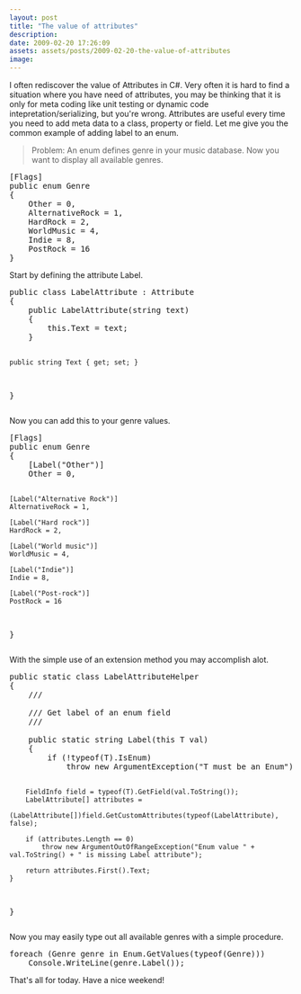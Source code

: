 ```yaml
---
layout: post
title: "The value of attributes"
description:
date: 2009-02-20 17:26:09
assets: assets/posts/2009-02-20-the-value-of-attributes
image: 
---
```


<p>I often rediscover the value of Attributes in C#. Very often it is hard to find a situation where you have need of attributes, you may be thinking that it is only for meta coding like unit testing or dynamic code intepretation/serializing, but you're wrong. Attributes are useful every time you need to add meta data to a class, property or field. Let me give you the common example of adding label to an enum.</p>
<blockquote>Problem: An enum defines genre in your music database. Now you want to display all available genres.</blockquote>
<pre class="brush: csharp">[Flags]
public enum Genre
{
    Other = 0,
    AlternativeRock = 1,
    HardRock = 2,
    WorldMusic = 4,
    Indie = 8,
    PostRock = 16
}</pre>
<p>Start by defining the attribute Label.</p>
<pre class="brush: csharp">public class LabelAttribute : Attribute
{
    public LabelAttribute(string text)
    {
        this.Text = text;
    }

    public string Text { get; set; }
}</pre>
<p>Now you can add this to your genre values.</p>
<pre class="brush: csharp">[Flags]
public enum Genre
{  
    [Label("Other")]
    Other = 0,

    [Label("Alternative Rock")]
    AlternativeRock = 1,

    [Label("Hard rock")]
    HardRock = 2,

    [Label("World music")]
    WorldMusic = 4,

    [Label("Indie")]
    Indie = 8,

    [Label("Post-rock")]
    PostRock = 16
}</pre>
<p>With the simple use of an extension method you may accomplish alot.</p>
<pre class="brush: csharp">public static class LabelAttributeHelper
{
    /// <summary>
    /// Get label of an enum field
    /// </summary>
    public static string Label<T>(this T val)
    {
        if (!typeof(T).IsEnum)
            throw new ArgumentException("T must be an Enum");

        FieldInfo field = typeof(T).GetField(val.ToString());
        LabelAttribute[] attributes = 
            (LabelAttribute[])field.GetCustomAttributes(typeof(LabelAttribute), false);

        if (attributes.Length == 0)
            throw new ArgumentOutOfRangeException("Enum value " + val.ToString() + " is missing Label attribute");

        return attributes.First().Text;
    }
}</pre>
<p>Now you may easily type out all available genres with a simple procedure.</p>
<pre class="brush: csharp">foreach (Genre genre in Enum.GetValues(typeof(Genre)))
    Console.WriteLine(genre.Label());</pre>
<p>That's all for today. Have a nice weekend!</p>
